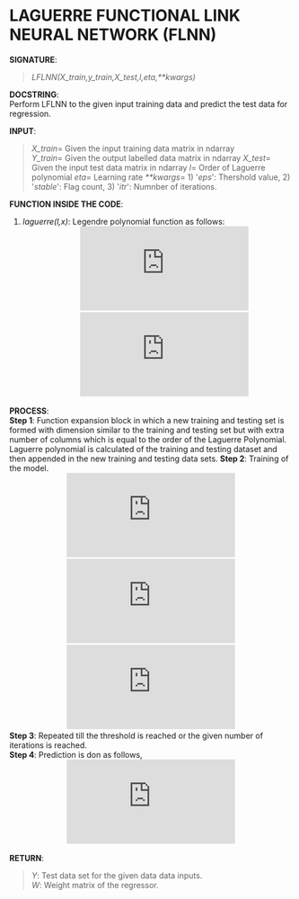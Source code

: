 # LAGUERRE FUNCTIONAL LINK NEURAL NETWORK (FLNN)

**SIGNATURE**:  
>_LFLNN(X_train,y_train,X_test,l,eta,**kwargs)_    

**DOCSTRING**:  
Perform LFLNN to the given input training data and predict the test data for regression.

**INPUT**:  
>*X_train*= Given the input training data matrix in ndarray  
*Y_train*= Given the output labelled data matrix in ndarray 
*X_test*= Given the input test data matrix in ndarray 
*l*= Order of Laguerre polynomial 
*eta*= Learning rate 
_**kwargs_= 1) '*eps*': Thershold value, 2) '*stable*': Flag count, 3) '*itr*': Numnber of iterations.  

**FUNCTION INSIDE THE CODE**:  
1) _laguerre(l,x)_: Legendre polynomial function as follows:  
&nbsp;&nbsp;&nbsp;&nbsp;&nbsp;&nbsp;&nbsp;&nbsp;&nbsp;&nbsp;&nbsp;&nbsp;&nbsp;&nbsp;&nbsp;&nbsp;&nbsp;&nbsp;&nbsp;&nbsp;&nbsp;&nbsp;&nbsp;&nbsp;&nbsp;&nbsp;![](http://latex.codecogs.com/gif.latex?L_%7B0%7D%28x%29%3D1%2CL_%7B1%7D%28x%29%3D1-x)  
&nbsp;&nbsp;&nbsp;&nbsp;&nbsp;&nbsp;&nbsp;&nbsp;&nbsp;&nbsp;&nbsp;&nbsp;&nbsp;&nbsp;&nbsp;&nbsp;&nbsp;&nbsp;&nbsp;&nbsp;&nbsp;&nbsp;&nbsp;&nbsp;&nbsp;&nbsp;![](http://latex.codecogs.com/gif.latex?L_%7Bn&plus;1%7D%28x%29%3D%5Cfrac%7B%282n&plus;1-x%29L_%7Bn%7D%28x%29-nL_%7Bn-1%7D%28x%29%7D%7Bn&plus;1%7D)  

**PROCESS**:  
**Step 1**: Function expansion block in which a new training and testing set is formed with dimension similar to the training and testing set but with extra number of columns which is equal to the order of the Laguerre Polynomial. Laguerre polynomial is calculated of the training and testing dataset and then appended in the new training and testing data sets.
**Step 2**: Training of the model.   
&nbsp;&nbsp;&nbsp;&nbsp;&nbsp;&nbsp;&nbsp;&nbsp;&nbsp;&nbsp;&nbsp;&nbsp;&nbsp;&nbsp;&nbsp;&nbsp;&nbsp;&nbsp;&nbsp;&nbsp;&nbsp;&nbsp;&nbsp;&nbsp;&nbsp;&nbsp;![](http://latex.codecogs.com/gif.latex?X%3DT_%7Btrain%7D)  
&nbsp;&nbsp;&nbsp;&nbsp;&nbsp;&nbsp;&nbsp;&nbsp;&nbsp;&nbsp;&nbsp;&nbsp;&nbsp;&nbsp;&nbsp;&nbsp;&nbsp;&nbsp;&nbsp;&nbsp;&nbsp;&nbsp;&nbsp;&nbsp;&nbsp;&nbsp;![](http://latex.codecogs.com/gif.latex?%5Chat%20Y%3DW%5E%7BT%7DX&plus;%5Cmu_%7BX%7D)  
&nbsp;&nbsp;&nbsp;&nbsp;&nbsp;&nbsp;&nbsp;&nbsp;&nbsp;&nbsp;&nbsp;&nbsp;&nbsp;&nbsp;&nbsp;&nbsp;&nbsp;&nbsp;&nbsp;&nbsp;&nbsp;&nbsp;&nbsp;&nbsp;&nbsp;&nbsp;![](http://latex.codecogs.com/gif.latex?W_%7Bnew%7D%3DW_%7Bold%7D&plus;%5Ceta%28Y-%5Chat%20Y%29X)  
**Step 3**: Repeated till the threshold is reached or the given number of iterations is reached.  
**Step 4**: Prediction is don as follows,  
&nbsp;&nbsp;&nbsp;&nbsp;&nbsp;&nbsp;&nbsp;&nbsp;&nbsp;&nbsp;&nbsp;&nbsp;&nbsp;&nbsp;&nbsp;&nbsp;&nbsp;&nbsp;&nbsp;&nbsp;&nbsp;&nbsp;&nbsp;&nbsp;&nbsp;&nbsp;![](http://latex.codecogs.com/gif.latex?%5Chat%20Y%3DW%5E%7BT%7DX_%7Btest%7D&plus;%5Cmu_%7BX_%7Btest%7D%7D)

**RETURN**:   
>*Y*: Test data set for the given data data inputs.  
*W*: Weight matrix of the regressor.  